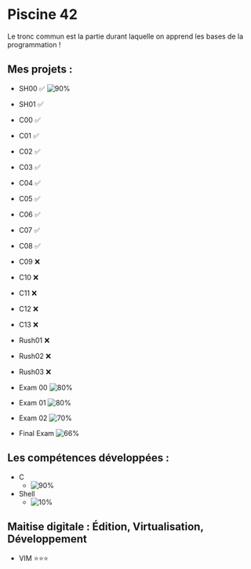 # Piscine 42
Le tronc commun est la partie durant laquelle on apprend les bases de la programmation !
## Mes projets :
- SH00 :white_check_mark: ![90%](https://progress-bar.dev/90)
- SH01 :white_check_mark:
- C00 :white_check_mark:
- C01 :white_check_mark:
- C02 :white_check_mark:
- C03 :white_check_mark:
- C04 :white_check_mark:
- C05 :white_check_mark:
- C06 :white_check_mark:
- C07 :white_check_mark:
- C08 :white_check_mark:
- C09 :x:
- C10 :x:
- C11 :x:
- C12 :x:
- C13 :x:
- Rush01 :x:
- Rush02 :x:
- Rush03 :x:

- Exam 00 ![80%](https://progress-bar.dev/80)
- Exam 01 ![80%](https://progress-bar.dev/80)
- Exam 02 ![70%](https://progress-bar.dev/70)
- Final Exam ![66%](https://progress-bar.dev/66)
## Les compétences développées :
- C
  - ![90%](https://progress-bar.dev/90)
- Shell
  - ![10%](https://progress-bar.dev/10)
## Maitise digitale : Édition, Virtualisation, Développement
- VIM         ⭐⭐⭐

